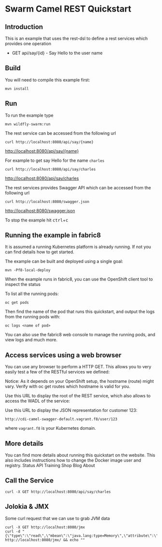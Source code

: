 # Swarm Camel REST Quickstart

## Introduction

This is an example that uses the rest-dsl to define a rest services which provides one operation

- GET api/say/{id}       - Say Hello to the user name

## Build

You will need to compile this example first:

    mvn install

## Run

To run the example type

    mvn wildfly-swarm:run

The rest service can be accessed from the following url

    curl http://localhost:8080/api/say/{name}
<http://localhost:8080/api/say/{name}>

For example to get say Hello for the name `charles`

    curl http://localhost:8080/api/say/charles
<http://localhost:8080/api/say/charles>

The rest services provides Swagger API which can be accessed from the following url

    curl http://localhost:8080/swagger.json
<http://localhost:8080/swagger.json>

To stop the example hit <kbd>ctrl</kbd>+<kbd>c</kbd>

## Running the example in fabric8

It is assumed a running Kubernetes platform is already running. If not you can find details how to get started.

The example can be built and deployed using a single goal:

    mvn -Pf8-local-deploy

When the example runs in fabric8, you can use the OpenShift client tool to inspect the status

To list all the running pods:

    oc get pods

Then find the name of the pod that runs this quickstart, and output the logs from the running pods with:

    oc logs <name of pod>

You can also use the fabric8 web console to manage the running pods, and view logs and much more.

## Access services using a web browser

You can use any browser to perform a HTTP GET. This allows you to very easily test a few of the RESTful services we defined:

Notice: As it depends on your OpenShift setup, the hostname (route) might vary. Verify with oc get routes which hostname is valid for you.

Use this URL to display the root of the REST service, which also allows to access the WADL of the service:

Use this URL to display the JSON representation for customer 123:

    http://cdi-camel-swagger-default.vagrant.f8/user/123

where `vagrant.f8` is your Kubernetes domain.

## More details

You can find more details about running this quickstart on the website. This also includes instructions how to change the Docker image user and registry.
Status API Training Shop Blog About


## Call the Service

```
curl -X GET http://localhost:8080/api/say/charles
```

## Jolokia & JMX

Some curl request that we can use to grab JVM data

```
curl -X GET http://localhost:8080/jmx
curl -d "{\"type\":\"read\",\"mbean\":\"java.lang:type=Memory\",\"attribute\":\"HeapMemoryUsage\",\"path\":\"used\"}" http://localhost:8080/jmx/ && echo ""
```
